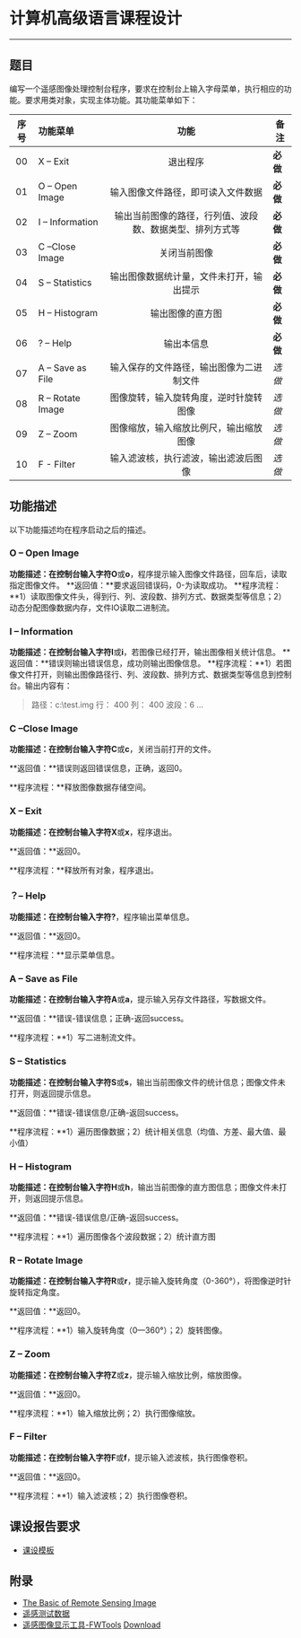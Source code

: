 # 计算机高级语言课程设计
---
## 题目
编写一个遥感图像处理控制台程序，要求在控制台上输入字母菜单，执行相应的功能。要求用类对象，实现主体功能。其功能菜单如下：

|  序号  | 功能菜单             |              功能              | 备注     |
| :--: | :--------------- | :--------------------------: | ------ |
|  00  | X – Exit         |             退出程序             | **必做** |
|  01  | O – Open Image   |      输入图像文件路径，即可读入文件数据       | **必做** |
|  02  | I – Information  | 输出当前图像的路径，行列值、波段数、数据类型、排列方式等 | **必做** |
|  03  | C –Close Image   |            关闭当前图像            | **必做** |
|  04  | S – Statistics   |     输出图像数据统计量，文件未打开，输出提示     | **必做** |
|  05  | H – Histogram    |           输出图像的直方图           | **必做** |
|  06  | ? – Help         |            输出本信息             | **必做** |
|  07  | A – Save as File |     输入保存的文件路径，输出图像为二进制文件     | *选做*   |
|  08  | R – Rotate Image |     图像旋转，输入旋转角度，逆时针旋转图像      | *选做*   |
|  09  | Z – Zoom         |     图像缩放，输入缩放比例尺，输出缩放图像      | *选做*   |
|  10  | F - Filter       |      输入滤波核，执行滤波，输出滤波后图像      | *选做*   |

## 功能描述
以下功能描述均在程序启动之后的描述。

### **O – Open Image**
**功能描述：**在控制台输入字符**O**或**o**，程序提示输入图像文件路径，回车后，读取指定图像文件。
**返回值：**要求返回错误码，0-为读取成功。
**程序流程：**1）读取图像文件头，得到行、列、波段数、排列方式、数据类型等信息；2）动态分配图像数据内存，文件IO读取二进制流。

### **I – Information**
**功能描述：**在控制台输入字符**I**或**i**，若图像已经打开，输出图像相关统计信息。
**返回值：**错误则输出错误信息，成功则输出图像信息。
**程序流程：**1）若图像文件打开，则输出图像路径行、列、波段数、排列方式、数据类型等信息到控制台。输出内容有：
>	路径：c:\test.img
>	行： 400
>	列： 400
>	波段：6
>	…

### **C –Close Image**

**功能描述：**在控制台输入字符**C**或**c**，关闭当前打开的文件。

**返回值：**错误则返回错误信息，正确，返回0。

**程序流程：**释放图像数据存储空间。

### **X – Exit**

**功能描述：**在控制台输入字符**X**或**x**，程序退出。

**返回值：**返回0。

**程序流程：**释放所有对象，程序退出。

### **？– Help**

**功能描述：**在控制台输入字符**?**，程序输出菜单信息。

**返回值：**返回0。

**程序流程：**显示菜单信息。

### **A – Save as File**

**功能描述：**在控制台输入字符**A**或**a**，提示输入另存文件路径，写数据文件。

**返回值：**错误-错误信息；正确-返回success。

**程序流程：**1）写二进制流文件。

### **S – Statistics**

**功能描述：**在控制台输入字符**S**或**s**，输出当前图像文件的统计信息；图像文件未打开，则返回提示信息。

**返回值：**错误-错误信息/正确-返回success。

**程序流程：**1）遍历图像数据；2）统计相关信息（均值、方差、最大值、最小值）

### **H – Histogram**

**功能描述：**在控制台输入字符**H**或**h**，输出当前图像的直方图信息；图像文件未打开，则返回提示信息。

**返回值：**错误-错误信息/正确-返回success。

**程序流程：**1）遍历图像各个波段数据；2）统计直方图

### **R – Rotate Image**

**功能描述：**在控制台输入字符**R**或**r**，提示输入旋转角度（0-360°），将图像逆时针旋转指定角度。

**返回值：**返回0。

**程序流程：**1）输入旋转角度（0—360°）；2）旋转图像。

### **Z – Zoom**

**功能描述：**在控制台输入字符**Z**或**z**，提示输入缩放比例，缩放图像。

**返回值：**返回0。

**程序流程：**1）输入缩放比例；2）执行图像缩放。 

### **F – Filter**

**功能描述：**在控制台输入字符**F**或**f**，提示输入滤波核，执行图像卷积。

**返回值：**返回0。

**程序流程：**1）输入滤波核；2）执行图像卷积。

## 课设报告要求
- [课设模板]()

## 附录
- [The Basic of Remote Sensing Image](./RSImage/Basic_RS_Image.pdf)
- [遥感测试数据](./RSImage/Data)
- [遥感图像显示工具-FWTools](./RSImage/FWTools) [Download](http://home.gdal.org/fwtools/FWTools247.exe)
